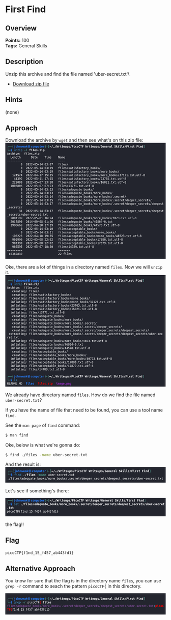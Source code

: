 # First Find

## Overview

**Points:** 100\
**Tags:** General Skills

## Description

Unzip this archive and find the file named 'uber-secret.txt'\
- [Download zip file](./files.zip)

## Hints

(none)

## Approach

Download the archive by `wget` and then see what's on this zip file:
![alt text](image.png)

Oke, there are a lot of things in a directory named `files`. Now we will `unzip` it.
![alt text](image-1.png)

We already have directory named `files`. How do we find the file named `uber-secret.txt`?

If you have the name of file that need to be found, you can use a tool name `find`. 

See the `man page` of `find` command:
```bash
$ man find
```

Oke, below is what we're gonna do:
```bash
$ find ./files -name uber-secret.txt
```

And the result is:
![alt text](image-2.png)

Let's see if something's there:

![alt text](image-3.png)

the flag!!

## Flag

`picoCTF{f1nd_15_f457_ab443fd1}`

## Alternative Approach

You know for sure that the flag is in the directory name `files`, you can use `grep -r` command to seach the pattern `picoCTF{` in this directory.

![alt text](image-4.png)